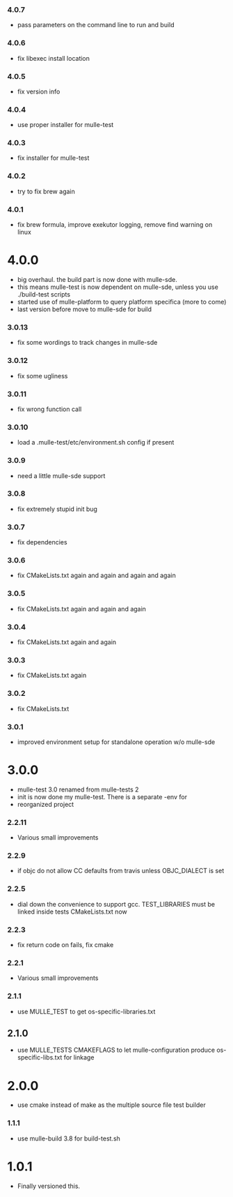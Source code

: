 ### 4.0.7

* pass parameters on the command line to run and build

### 4.0.6

* fix libexec install location

### 4.0.5

* fix version info

### 4.0.4

* use proper installer for mulle-test

### 4.0.3

* fix installer for mulle-test

### 4.0.2

* try to fix brew again

### 4.0.1

* fix brew formula, improve exekutor logging, remove find warning on linux

# 4.0.0

* big overhaul. the build part is now done with mulle-sde.
* this means mulle-test is now dependent on mulle-sde, unless you use ./build-test scripts
* started use of mulle-platform to query platform specifica (more to come)
* last version before move to mulle-sde for build


### 3.0.13

* fix some wordings to track changes in mulle-sde

### 3.0.12

* fix some ugliness

### 3.0.11

* fix wrong function call

### 3.0.10

* load a .mulle-test/etc/environment.sh config if present

### 3.0.9

* need a little mulle-sde support

### 3.0.8

* fix extremely stupid init bug

### 3.0.7

* fix dependencies

### 3.0.6

* fix CMakeLists.txt again and again and again and again

### 3.0.5

* fix CMakeLists.txt again and again and again

### 3.0.4

* fix CMakeLists.txt again and again

### 3.0.3

* fix CMakeLists.txt again

### 3.0.2

* fix CMakeLists.txt

### 3.0.1

* improved environment setup for standalone operation w/o mulle-sde

# 3.0.0

* mulle-test 3.0 renamed from mulle-tests 2
* init is now done my mulle-test. There is a separate -env for
* reorganized project


### 2.2.11

* Various small improvements

### 2.2.9

* if objc do not allow CC defaults from travis unless OBJC_DIALECT is set

### 2.2.5

* dial down the convenience to support gcc. TEST_LIBRARIES must be linked inside tests CMakeLists.txt now

### 2.2.3

* fix return code on fails, fix cmake

### 2.2.1

* Various small improvements

### 2.1.1

* use MULLE_TEST to get os-specific-libraries.txt

## 2.1.0

* use MULLE_TESTS CMAKEFLAGS to let mulle-configuration produce os-specific-libs.txt for linkage


# 2.0.0

* use cmake instead of make as the multiple source file test builder


### 1.1.1

* use mulle-build 3.8 for build-test.sh


# 1.0.1

* Finally versioned this.
